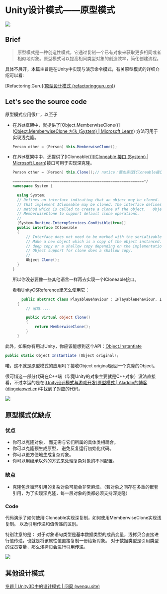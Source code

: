 # Unity设计模式——原型模式

![](https://pic.wenqu.space/other/design-pattern/prototype.png)

## Brief

> 原型模式是一种创造性模式，它通过复制一个已有对象来获取更多相同或者相似地对象。原型模式可以提高相同类型对象的创造效率，简化创建流程。

具体不展开，本篇主旨是在Unity中实现与演示命令模式，有关原型模式的详细介绍可以看:

[Refactoring.Guru]([原型设计模式 (refactoringguru.cn)](https://refactoringguru.cn/design-patterns/prototype))



## Let's see the source code

原型模式应用很广，以至于

- 在.Net框架中，就提供了[Object.MemberwiseClone()]([Object.MemberwiseClone 方法 (System) | Microsoft Learn](https://learn.microsoft.com/zh-cn/dotnet/api/system.object.memberwiseclone?view=net-7.0#system-object-memberwiseclone)) 方法可用于实现浅克隆。

  ```c#
  Person other = (Person) this.MemberwiseClone();
  ```

- 在.Net框架中中，还提供了[ICloneable()]([ICloneable 接口 (System) | Microsoft Learn](https://learn.microsoft.com/zh-cn/dotnet/api/system.icloneable?view=net-7.0))接口可用于实现深克隆。

  ```c#
  Person other = (Person) this.Clone();// notice：要先实现ICloneable接口（）
  ```

  ```c#
  ===========================================================*/
  namespace System {
    
    using System;
    // Defines an interface indicating that an object may be cloned.  Only objects 
    // that implement ICloneable may be cloned. The interface defines a single 
    // method which is called to create a clone of the object.   Object defines a method
    // MemberwiseClone to support default clone operations.
    // 
    [System.Runtime.InteropServices.ComVisible(true)]
    public interface ICloneable
    {
        // Interface does not need to be marked with the serializable attribute
        // Make a new object which is a copy of the object instanced.  This object may be either
        // deep copy or a shallow copy depending on the implementation of clone.  The default
        // Object support for clone does a shallow copy.
        // 
        Object Clone();
    }
  }
  ```

  所以你没必要像一些其他语言一样再去实现一个ICloneable接口。

  看看UnityCSReference里怎么使用它：

  ```c#
      public abstract class PlayableBehaviour : IPlayableBehaviour, ICloneable
    {
        // 省略.....
  
        public virtual object Clone()
        {
            return MemberwiseClone();
        }
    }
  ```

此外，如果你有用过Unity，你应该能想到这个API：[Object.Instantiate](https://docs.unity3d.com/cn/2021.3/ScriptReference/Object.html)

```c#
public static Object Instantiate (Object original);
```

喏，这不就是原型模式的应用吗？接收Object original返回一个克隆的Object。

很可惜这一部分代码在C++端（毕竟Unity的对象主要就是C++对象）没法直接看，不过幸运的是在[[Unity设计模式与游戏开发\]原型模式 | Aladdin的博客 (dingxiaowei.cn)](http://dingxiaowei.cn/2017/05/15/)中找到了对应的代码。

![](http://dingxiaowei.cn/2017/05/15/4.png)



## 原型模式优缺点

### 优点

-  你可以克隆对象， 而无需与它们所属的具体类相耦合。
-  你可以克隆预生成原型， 避免反复运行初始化代码。
-  你可以更方便地生成复杂对象。
-  你可以用继承以外的方式来处理复杂对象的不同配置。

### 缺点

- 克隆包含循环引用的复杂对象可能会非常麻烦。（若对象之间存在多重的嵌套引用，为了实现深克隆，每一层对象的类都必须支持深克隆）

### Code

代码演示了如何使用ICloneable实现深复制，如何使用MemberwiseClone实现浅复制。
以及引用传递和值传递的区别。

特别注意的是：
对于对象语句类型是基本数据类型的成员变量，浅拷贝会直接进行值传递，也就是将该属性值直接复制一份给新对象。
对于数据类型是引用类型的成员变量，那么浅拷贝会进行引用传递。

![](https://pic.wenqu.space/upload/2023/01/31/20230131184358.png)

## 其他设计模式

[专题 | Unity3D中的设计模式 | 问渠 (wenqu.site)](https://wenqu.site/Unity-Design-Pattern.html)